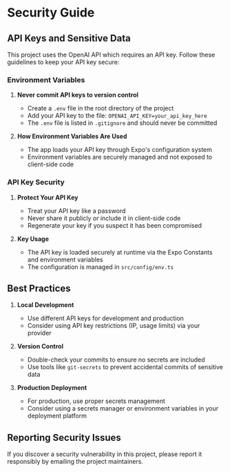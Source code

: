 # Security Guide

## API Keys and Sensitive Data

This project uses the OpenAI API which requires an API key. Follow these guidelines to keep your API key secure:

### Environment Variables

1. **Never commit API keys to version control**
   - Create a `.env` file in the root directory of the project
   - Add your API key to the file: `OPENAI_API_KEY=your_api_key_here`
   - The `.env` file is listed in `.gitignore` and should never be committed

2. **How Environment Variables Are Used**
   - The app loads your API key through Expo's configuration system
   - Environment variables are securely managed and not exposed to client-side code

### API Key Security

1. **Protect Your API Key**
   - Treat your API key like a password
   - Never share it publicly or include it in client-side code
   - Regenerate your key if you suspect it has been compromised

2. **Key Usage**
   - The API key is loaded securely at runtime via the Expo Constants and environment variables
   - The configuration is managed in `src/config/env.ts`

## Best Practices

1. **Local Development**
   - Use different API keys for development and production
   - Consider using API key restrictions (IP, usage limits) via your provider

2. **Version Control**
   - Double-check your commits to ensure no secrets are included
   - Use tools like `git-secrets` to prevent accidental commits of sensitive data

3. **Production Deployment**
   - For production, use proper secrets management
   - Consider using a secrets manager or environment variables in your deployment platform

## Reporting Security Issues

If you discover a security vulnerability in this project, please report it responsibly by emailing the project maintainers. 